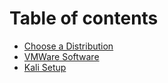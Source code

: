 # Table of contents

* [Choose a Distribution](README.md)
* [VMWare Software](vmware-software.md)
* [Kali Setup](kali-setup.md)
